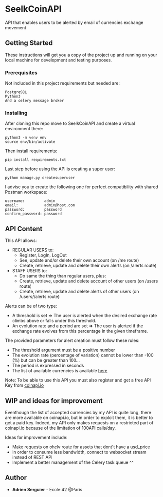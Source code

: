 # SeelkCoinAPI

API that enables users to be alerted by email of currencies exchange movement

## Getting Started

These instructions will get you a copy of the project up and running on your local machine for development and testing purposes.

### Prerequisites

Not included in this project requirements but needed are:
```
PostgreSQL
Python3
And a celery message broker
```

### Installing

After cloning this repo move to SeelkCoinAPI and create a virtual environment there:

```
python3 -m venv env
source env/bin/activate
```

Then install requirements:

```
pip install requirements.txt
```

Last step before using the API is creating a super user:

```
python manage.py createsuperuser
```

I advise you to create the following one for perfect compatibility with shared Postman workspace:

```
username:         admin
email:            admin@host.com
password:         password
confirm_password: password
```

## API Content

This API allows:
* REGULAR USERS to:
  * Register, LogIn, LogOut
  * See, update and/or delete their own account (on /me route)
  * Create, retrieve, update and delete their own alerts (on /alerts route)
* STAFF USERS to:
  * Do same the thing than regular users, plus:
  * Create, retrieve, update and delete account of other users (on /users route)
  * Create, retrieve, update and delete alerts of other users (on /users/<id>/alerts route)

Alerts can be of two type:
   * A threshold is set => The user is alerted when the desired exchange rate climbs above or falls under this threshold.
   * An evolution rate and a period are set => The user is alerted if the exchange rate evolves from this percentage in the given timeframe.

The provided parameters for alert creation must follow these rules:
* The threshold argument must be a positive number
* The evolution rate (percentage of variation) cannot be lower than -100 (%) but can be greater than 100...
* The period is expressed in seconds
* The list of available currencies is available [here](https://0bin.net/paste/w5dV4dhVme6SQY2P#6luDL+gQHZELTFxwj6H+1e2u348RBR1R30brH6yAEHi)

Note: To be able to use this API you must also register and get a free API Key from [coinapi.io](https://docs.coinapi.io/)

## WIP and ideas for improvement

Eventhough the list of accepted currencies by my API is quite long, there are more available on coinapi.io, but in order to exploit them, it is better to get a paid key. Indeed, my API only makes requests on a restricted part of coinapi.io because of the limitation of 100API calls/day.

Ideas for improvement include:
  * Make requests on ohclv route for assets that dont't have a usd_price
  * In order to consume less bandwidth, connect to websocket stream instead of REST API
  * Implement a better management of the Celery task queue ^^
 
 ## Author
 * **Adrien Serguier** - Ecole 42 @Paris
 
